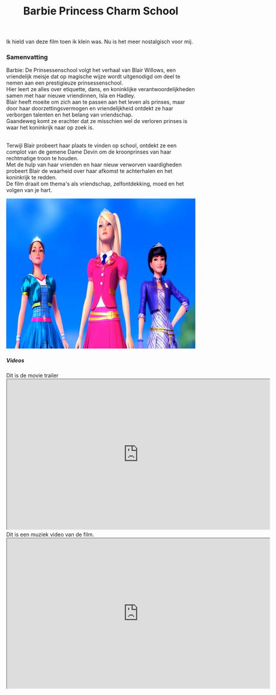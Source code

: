 <!DOCTYPE html>
<html lang="en">
<head>
    <meta charset="UTF-8">
    <meta name="viewport" content="width=device-width, initial-scale=1.0">
    <title>Barbie Princess Charm School</title>

<header><h1>Barbie Princess Charm School</h1></header>
    <p>Ik hield van deze film toen ik klein was. Nu is het meer nostalgisch voor mij.</p>

<section>
        <h3>Samenvatting</h3>
        <p>Barbie: De Prinsessenschool volgt het verhaal van Blair Willows, een vriendelijk meisje dat op magische wijze wordt uitgenodigd om deel te nemen aan een prestigieuze prinsessenschool. 
            <br>Hier leert ze alles over etiquette, dans, en koninklijke verantwoordelijkheden samen met haar nieuwe vriendinnen, Isla en Hadley.
            <br>Blair heeft moeite om zich aan te passen aan het leven als prinses, maar door haar doorzettingsvermogen en vriendelijkheid ontdekt ze haar verborgen talenten en het belang van vriendschap.
            <br>Gaandeweg komt ze erachter dat ze misschien wel de verloren prinses is waar het koninkrijk naar op zoek is.
        </p>
        <p>
            <br>Terwijl Blair probeert haar plaats te vinden op school, ontdekt ze een complot van de gemene Dame Devin om de kroonprinses van haar rechtmatige troon te houden.
            <br>Met de hulp van haar vrienden en haar nieuw verworven vaardigheden probeert Blair de waarheid over haar afkomst te achterhalen en het koninkrijk te redden. 
            <br>De film draait om thema's als vriendschap, zelfontdekking, moed en het volgen van je hart.
        </p>
    </section>

<img src="/img/barbiefoto.jpg" alt="Barbie en vriendinnen" style="width: 700px;height: 400px;"> 

<section>
    <h5>Videos</h5>
    <p>Dit is de movie trailer
        <br><iframe width="700" height="400"
        src="https://www.youtube.com/embed/GztMg3c2EgQ">
        </iframe>
    <br>
        Dit is een muziek video van de film.
        <br> <iframe width="700" height="400"
        src="https://www.youtube.com/embed/2-1lrmGqLz0">
        </iframe> 
    </p>
    </section>

</head>
</html>

